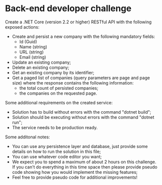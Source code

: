 # Back-end developer challenge

Create a .NET Core (version 2.2 or higher) RESTful API with the following exposed actions:
* Create and persist a new company with the following mandatory fields:
    * Id (Guid)
    * Name (string)
    * URL (string)
    * Email (string)
* Update an existing company;
* Delete an existing company;
* Get an existing company by its identifier;
* Get a paged list of companies (query parameters are page and page size) where the response contains the following information:
    * the total count of persisted companies;
    * the companies on the requested page.

Some additional requirements on the created service:
* Solution has to build without errors with the command "dotnet build";
* Solution should be executing without errors with the command "dotnet run";
* The service needs to be production ready.

Some additonal notes:
* You can use any persistence layer and database, just provide some details on how to run the solution in this file;
* You can use whatever code editor you want;
* We expect you to spend a maximum of about 2 hours on this challenge. If you can't do everything in this time space then please provide pseudo code showing how you would implement the missing features; 
* Feel free to provide pseudo code for additional improvements!
